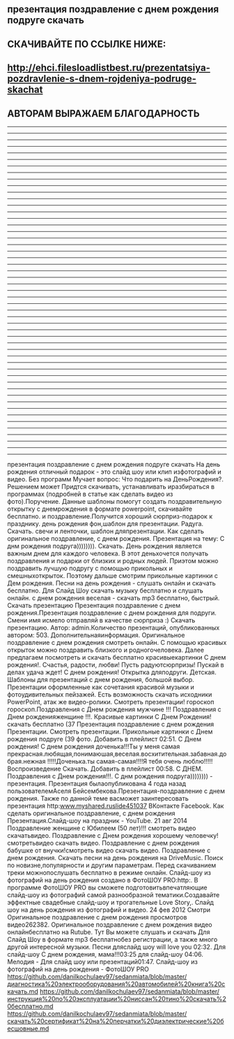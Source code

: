 презентация поздравление с днем рождения подруге скачать
--------------------------------------------------
СКАЧИВАЙТЕ ПО ССЫЛКЕ НИЖЕ:
--------------------------------------------------
http://ehci.filesloadlistbest.ru/prezentatsiya-pozdravlenie-s-dnem-rojdeniya-podruge-skachat
--------------------------------------------------
АВТОРАМ ВЫРАЖАЕМ БЛАГОДАРНОСТЬ
--------------------------------------------------
--------------------------------------------------
--------------------------------------------------
--------------------------------------------------
--------------------------------------------------
--------------------------------------------------
--------------------------------------------------
--------------------------------------------------
--------------------------------------------------
--------------------------------------------------
--------------------------------------------------
--------------------------------------------------
--------------------------------------------------
--------------------------------------------------
--------------------------------------------------
--------------------------------------------------
--------------------------------------------------
--------------------------------------------------
--------------------------------------------------
--------------------------------------------------
--------------------------------------------------
--------------------------------------------------
--------------------------------------------------
--------------------------------------------------
--------------------------------------------------
--------------------------------------------------
--------------------------------------------------
--------------------------------------------------
--------------------------------------------------
--------------------------------------------------
--------------------------------------------------
--------------------------------------------------
--------------------------------------------------
--------------------------------------------------
--------------------------------------------------
--------------------------------------------------
--------------------------------------------------
--------------------------------------------------
--------------------------------------------------
--------------------------------------------------
--------------------------------------------------
--------------------------------------------------
--------------------------------------------------
--------------------------------------------------
--------------------------------------------------
--------------------------------------------------
--------------------------------------------------
--------------------------------------------------
--------------------------------------------------
--------------------------------------------------
--------------------------------------------------
--------------------------------------------------
презентация поздравление с днем рождения подруге скачать На день рождения отличный подарок - это слайд шоу или клип изфотографий и видео. Без программ  Мучает вопрос: Что подарить на ДеньРождения?. Решением может  Придтся скачивать, устанавливать иразбираться в программах (подробней в статье как сделать видео из фото).Поручение. Данные шаблоны помогут создать поздравительную открытку с днемрождения в формате powerpoint, скачивайте бесплатно.  и поздравление.Получится хороший сюрприз-подарок к празднику. день рождения фон,шаблон для презентации. Радуга. Скачать. свечи и ленточки, шаблон дляпрезентации. Как сделать оригинальное поздравление, с днем рождения. Презентация на тему: С днм рождения подруга)))))))). Скачать. День рождения является важным днем для каждого человека. В этот деньхочется получать поздравления и подарки от близких и родных людей. Приэтом можно поздравить лучшую подругу с помощью прикольных и смешныхоткрыток. Поэтому дальше смотрим прикольные картинки с Дем рождения. Песни на день рождения - слушать онлайн и скачать бесплатно. Для Слайд Шоу скачать музыку бесплатно и слушать онлайн. с днем рождения веселая - cкачать mp3 бесплатно, быстрый. Скачать презентацию Презентация поздравление с днем рождения.Презентация поздравление с днем рождения для подруги. Смени имя исмело отправляй в качестве сюрприза :) Скачать презентацию. Автор: admin.Количество презентаций, опубликованных автором: 503. Дополнительнаяинформация. Оригинальное поздравление с днем рождения смотреть онлайн. С помощью красивых открыток можно поздравить близкого и родногочеловека. Далее предлагаем посмотреть и скачать бесплатно красивыекартинки С днем рождения!. Счастья, радости, любви! Пусть радуютсюрпризы!  Пускай в делах удача ждет! С днем рождения! Открытка дляподруги. Детская. Шаблоны для презентаций с днем рождения, большой выбор. Презентации оформленные как сочетания красивой музыки и фотоудивительных пейзажей. Есть возможность скачать исходники PowerPoint, атак же видео-ролики. Смотреть презентации! гороскоп гороскоп.Поздравления с Днем рождения мужчине !!! Поздравления с Днем рожденияженщине !!!. Красивые картинки С Днем Рождения! скачать бесплатно (37
Презентация поздравление с днем рождения  Презентации. Смотреть презентации. Прикольные картинки с Днем рождения подруге (39 фото. Добавить в плейлист 02:51. С Днем рождения!  С днем рождения доченька!!!Ты у меня самая прекрасная.любящая,понимаюшая,веселая.восхитительная.забавная.добрая.нежная !!!!!Доченька.ты самая-самая!!!!Я тебя очень люблю!!!!! Воспроизведение Скачать. Добавить в плейлист 00:58. С ДНЕМ. Поздравления с Днем рождения!!!. С днм рождения подруга)))))))) - презентация. Презентация былаопубликована 4 года назад пользователемАселя Бейсембекова.Презентация-поздравление с днем рождения. Также по данной теме васможет заинтересовать презентация http:www.myshared.ruslide451037 ВКонтакте  Facebook. Как сделать оригинальное поздравление, с днем рождения Презентация.Слайд-шоу на праздник - YouTube. 21 авг 2014  Поздравление женщине с Юбилеем (50 лет)!!! смотреть видео  скачатьвидео. Поздравление с Днем рождения хорошему человечку! смотретьвидео  скачать видео. Поздравление с днем рождения бабушке от внучки!смотреть видео  скачать видео. Поздравление с днем рождения. Скачать песни на день рождения на DriveMusic. Поиск по новизне,популярности и другим параметрам. Перед скачиванием треки можнопослушать бесплатно в режиме онлайн. Слайд-шоу из фотографий на день рождения создано в ФотоШОУ PRO:http:. В программе ФотоШОУ PRO вы сможете подготовитьвпечатляющие слайд-шоу из фотографий самой разнообразной тематики.Создавайте эффектные свадебные слайд-шоу и трогательные Love Story,. Слайд шоу на день рождения из фотографий и видео. 24 фев 2012  Смотри Оригинальное поздравление с днем рождения просмотров видео262382. Оригинальное поздравление с днем рождения видео онлайнбесплатно на Rutube. Тут Вы можете слушать и скачать Для Слайд Шоу в формате mp3 бесплатнобез регистрации, а также много другой интересной музыки. Песни дляслайд шоу  will love you 02:32. Для слайд-шоу  С днем рождения, мама!!!03:25  для слайд-шоу 04:06. Мелодия -  Для слайд шоу или презентаций01:47. Слайд-шоу из фотографий на день рождения - ФотоШОУ PRO
https://github.com/danilkochulaev97/sedanmiata/blob/master/диагностика%20электрооборудования%20автомобилей%20книга%20скачать.md
https://github.com/danilkochulaev97/sedanmiata/blob/master/инструкция%20по%20эксплуатации%20ниссан%20тино%20скачать%20бесплатно.md
https://github.com/danilkochulaev97/sedanmiata/blob/master/скачать%20сертификат%20на%20перчатки%20диэлектрические%20бесшовные.md